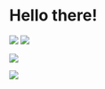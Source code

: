 # Hello there!

![](https://github-readme-stats.vercel.app/api?username=laendoor&theme=city_light&hide_border=false&include_all_commits=true&count_private=true)
![](https://github-readme-streak-stats.herokuapp.com/?user=laendoor&theme=city_light&hide_border=false)

![](https://github-readme-stats.vercel.app/api/top-langs/?username=laendoor&theme=city_light&hide_border=false&include_all_commits=true&count_private=true&layout=compact)

![](https://github-contributor-stats.vercel.app/api?username=laendoor&limit=5&theme=oldie&combine_all_yearly_contributions=true)


